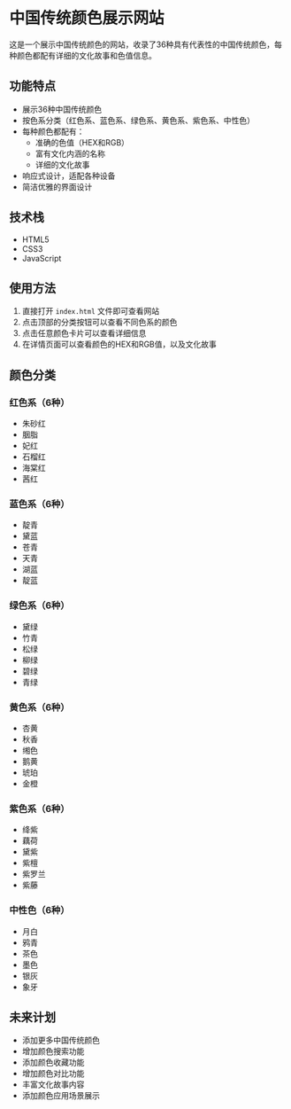 # 中国传统颜色展示网站

这是一个展示中国传统颜色的网站，收录了36种具有代表性的中国传统颜色，每种颜色都配有详细的文化故事和色值信息。

## 功能特点

- 展示36种中国传统颜色
- 按色系分类（红色系、蓝色系、绿色系、黄色系、紫色系、中性色）
- 每种颜色都配有：
  - 准确的色值（HEX和RGB）
  - 富有文化内涵的名称
  - 详细的文化故事
- 响应式设计，适配各种设备
- 简洁优雅的界面设计

## 技术栈

- HTML5
- CSS3
- JavaScript

## 使用方法

1. 直接打开 `index.html` 文件即可查看网站
2. 点击顶部的分类按钮可以查看不同色系的颜色
3. 点击任意颜色卡片可以查看详细信息
4. 在详情页面可以查看颜色的HEX和RGB值，以及文化故事

## 颜色分类

### 红色系（6种）
- 朱砂红
- 胭脂
- 妃红
- 石榴红
- 海棠红
- 茜红

### 蓝色系（6种）
- 靛青
- 黛蓝
- 苍青
- 天青
- 湖蓝
- 靛蓝

### 绿色系（6种）
- 黛绿
- 竹青
- 松绿
- 柳绿
- 碧绿
- 青绿

### 黄色系（6种）
- 杏黄
- 秋香
- 缃色
- 鹅黄
- 琥珀
- 金橙

### 紫色系（6种）
- 绛紫
- 藕荷
- 黛紫
- 紫檀
- 紫罗兰
- 紫藤

### 中性色（6种）
- 月白
- 鸦青
- 茶色
- 墨色
- 银灰
- 象牙

## 未来计划

- 添加更多中国传统颜色
- 增加颜色搜索功能
- 添加颜色收藏功能
- 增加颜色对比功能
- 丰富文化故事内容
- 添加颜色应用场景展示 